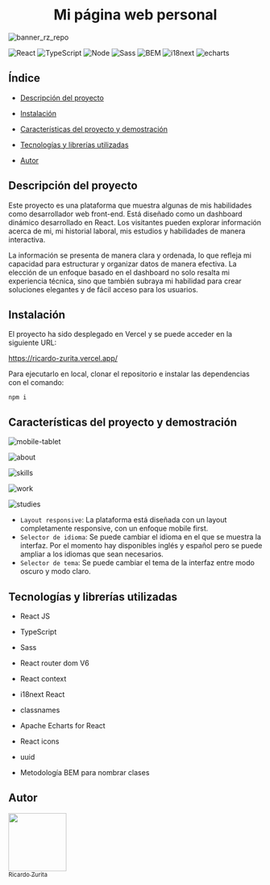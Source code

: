 <h1 align="center">Mi página web personal</h1>

![banner_rz_repo](https://github.com/ricardozuritadev/my-resume-dashboard/assets/84975927/a09692d0-5262-4edd-97d5-1c2cc9e60777)

![React](https://img.shields.io/badge/React-20232A?style=for-the-badge&logo=react&logoColor=61DAFB)
![TypeScript](https://img.shields.io/badge/TypeScript-007ACC?style=for-the-badge&logo=typescript&logoColor=white)
![Node](https://img.shields.io/badge/Node.js-43853D?style=for-the-badge&logo=node.js&logoColor=white)
![Sass](https://img.shields.io/badge/Sass-CC6699?style=for-the-badge&logo=sass&logoColor=white)
![BEM](https://img.shields.io/badge/bem-482563?style=for-the-badge)
![i18next](https://img.shields.io/badge/i18next-24502d?style=for-the-badge)
![echarts](https://img.shields.io/badge/echarts-65501d?style=for-the-badge)

## Índice

* [Descripción del proyecto](#descripción-del-proyecto)

* [Instalación](#instalación)

* [Características del proyecto y demostración](#características-del-proyecto-y-demostración)

* [Tecnologías y librerías utilizadas](#tecnologías-y-librerías-utilizadas)

* [Autor](#autor)

## Descripción del proyecto
Este proyecto es una plataforma que muestra algunas de mis habilidades como desarrollador web front-end. Está diseñado como un dashboard dinámico desarrollado en React. Los visitantes pueden explorar información acerca de mi, mi historial laboral, mis estudios y habilidades de manera interactiva. 

La información se presenta de manera clara y ordenada, lo que refleja mi capacidad para estructurar y organizar datos de manera efectiva. La elección de un enfoque basado en el dashboard no solo resalta mi experiencia técnica, sino que también subraya mi habilidad para crear soluciones elegantes y de fácil acceso para los usuarios.

## Instalación
El proyecto ha sido desplegado en Vercel y se puede acceder en la siguiente URL:

https://ricardo-zurita.vercel.app/

Para ejecutarlo en local, clonar el repositorio e instalar las dependencias con el comando:
~~~
npm i
~~~

## Características del proyecto y demostración
![mobile-tablet](https://github.com/ricardozuritadev/my-resume-dashboard/assets/84975927/103739ef-db4c-4160-9444-069b740b2f38)

![about](https://github.com/ricardozuritadev/my-resume-dashboard/assets/84975927/347c038c-caab-4dcf-bf19-da517136eac2)

![skills](https://github.com/ricardozuritadev/my-resume-dashboard/assets/84975927/f1d1bac0-fbda-42a3-a7dc-f39934024997)

![work](https://github.com/ricardozuritadev/my-resume-dashboard/assets/84975927/06b68cb5-3e02-4b94-b979-38099ac456e3)

![studies](https://github.com/ricardozuritadev/my-resume-dashboard/assets/84975927/d183c889-1761-4240-9699-ac0315dbb9f9)



- `Layout responsive`: La plataforma está diseñada con un layout completamente responsive, con un enfoque mobile first.
- `Selector de idioma`: Se puede cambiar el idioma en el que se muestra la interfaz. Por el momento hay disponibles inglés y español pero se puede ampliar a los idiomas que sean necesarios.
- `Selector de tema`: Se puede cambiar el tema de la interfaz entre modo oscuro y modo claro.

## Tecnologías y librerías utilizadas

* React JS

* TypeScript

* Sass

* React router dom V6

* React context

* i18next React
  
* classnames
  
* Apache Echarts for React

* React icons
  
* uuid

* Metodología BEM para nombrar clases

## Autor
[<img src="https://avatars.githubusercontent.com/u/84975927?v=4" width=115><br><sub>Ricardo Zurita</sub>](https://github.com/ricardozuritadev)
